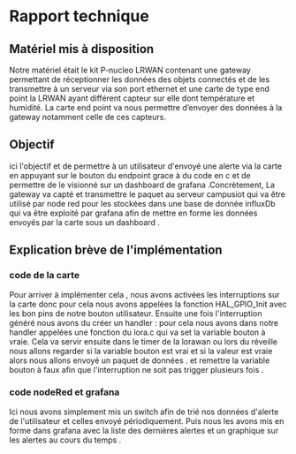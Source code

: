 

# Rapport technique

## Matériel mis à disposition
Notre matériel était le kit P-nucleo LRWAN  contenant une gateway permettant de réceptionner les données des objets connectés et de les transmettre à un serveur via son port ethernet et une carte de type end point la LRWAN  ayant différent capteur sur elle dont température et humidité. La carte end point va nous permettre d’envoyer des données à la gateway notamment celle de ces capteurs.

## Objectif

ici l'objectif et de permettre à un utilisateur d'envoyé une alerte via la carte en  appuyant sur le bouton du endpoint  grace à du code en c et de permettre de le visionné sur un dashboard de grafana  .Concrètement,  La gateway va  capté et transmettre le paquet au serveur campusiot qui va être utilisé par node red pour les stockées dans une base de donnée influxDb qui va être exploité par grafana afin de mettre en forme les données envoyés par la carte sous un dashboard .

## Explication brève de l'implémentation 

### code de la carte

Pour arriver à implémenter cela , nous avons activées les interruptions sur la carte donc pour cela nous avons appelées la fonction HAL_GPIO_Init avec les bon pins de notre bouton utilisateur.  Ensuite une fois l'interruption généré nous avons du créer un handler : pour cela nous avons dans notre handler appelées une fonction du lora.c qui va set la variable bouton à vraie. 
Cela va servir ensuite dans le timer de la lorawan ou lors du réveille nous allons regarder si la variable bouton est vrai et si la valeur est vraie alors nous allons envoyé un paquet de données . et remettre la variable bouton à faux afin que l'interruption ne soit pas trigger plusieurs fois .

### code nodeRed et grafana
Ici nous avons simplement mis un switch afin de trié nos données d'alerte de l'utilisateur et celles envoyé périodiquement. Puis nous les avons mis en forme dans grafana avec la liste des dernières alertes et un graphique sur les alertes au cours du temps . 
 



